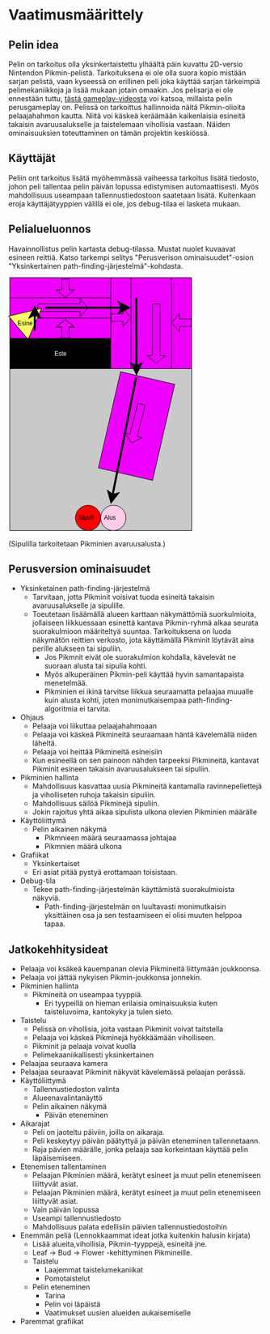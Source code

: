 # Vaatimusmäärittely

## Pelin idea
Pelin on tarkoitus olla yksinkertaistettu ylhäältä päin kuvattu 2D-versio Nintendon Pikmin-pelistä. Tarkoituksena ei ole olla suora kopio mistään sarjan pelistä, vaan kyseessä on erillinen peli joka käyttää sarjan tärkeimpiä pelimekaniikkoja ja lisää mukaan jotain omaakin. Jos pelisarja ei ole ennestään tuttu, [tästä gameplay-videosta](https://www.youtube.com/watch?v=Avjo5OGyS2Q&t=983s) voi katsoa, millaista pelin perusgameplay on. Pelissä on tarkoittus hallinnoida näitä Pikmin-olioita pelaajahahmon kautta. Niitä voi käskeä keräämään kaikenlaisia esineitä takaisin avaruusalukselle ja taistelemaan vihollisia vastaan. Näiden ominaisuuksien toteuttaminen on tämän projektin keskiössä.

## Käyttäjät
Peliin ont tarkoitus lisätä myöhemmässä vaiheessa tarkoitus lisätä tiedosto, johon peli tallentaa pelin päivän lopussa edistymisen automaattisesti. Myös mahdollisuus useampaan tallennustiedostoon saatetaan lisätä. Kuitenkaan eroja käyttäjätyyppien välillä ei ole, jos debug-tilaa ei lasketa mukaan.


## Pelialueluonnos

Havainnollistus pelin kartasta debug-tilassa. Mustat nuolet kuvaavat esineen reittiä. Katso tarkempi selitys "Perusverison ominaisuudet"-osion "Yksinkertainen path-finding-järjestelmä"-kohdasta.

![Pelialueluonnos](https://github.com/JustAGoldeneye/ot-harjoitustyo/blob/master/Documentation/Pikmin_2D_pelialuesuunnitelma.png "Pelialueluonnos")

(Sipulilla tarkoitetaan Pikminien avaruusalusta.)

## Perusversion ominaisuudet

* Yksinketainen path-finding-järjestelmä
  * Tarvitaan, jotta Pikminit voisivat tuoda esineitä takaisin avaruusalukselle ja sipulille.
  * Toeutetaan lisäämällä alueen karttaan näkymättömiä suorkulmioita, jollaiseen liikkuessaan esinettä kantava Pikmin-ryhmä alkaa seurata suorakulmioon määriteltyä suuntaa. Tarkoituksena on luoda näkymätön reittien verkosto, jota käyttämällä Pikminit löytävät aina perille alukseen tai sipuliin.
    * Jos Pikmnit eivät ole suorakulmion kohdalla, kävelevät ne suoraan alusta tai sipulia kohti.
    * Myös alkuperäinen Pikmin-peli käyttää hyvin samantapaista menetelmää.
    * Pikminien ei ikinä tarvitse liikkua seuraamatta pelaajaa muualle kuin alusta kohti, joten monimutkaisempaa path-finding-algoritmia ei tarvita.
* Ohjaus
  * Pelaaja voi liikuttaa pelaajahahmoaan
  * Pelaaja voi käskeä Pikmineitä seuraamaan häntä kävelemällä niiden läheltä.
  * Pelaaja voi heittää Pikmineitä esineisiin
  * Kun esineellä on sen painoon nähden tarpeeksi Pikmineitä, kantavat Pikminit esineen takaisin avaruusalukseen tai sipuliin.
* Pikminien hallinta
  * Mahdollisuus kasvattaa uusia Pikmineitä kantamalla ravinnepellettejä ja viholliseten ruhoja takaisin sipuliin.
   * Mahdollisuus säilöä Pikminejä sipuliin.
  * Jokin rajoitus yhtä aikaa sipulista ulkona olevien Pikminien määrälle
* Käyttöliittymä
  * Pelin aikainen näkymä
    * Pikmnieen määrä seuraamassa johtajaa
    * Pikmnien määrä ulkona
* Grafiikat
  * Yksinkertaiset
  * Eri asiat pitää pystyä erottamaan toisistaan.
* Debug-tila
  * Tekee path-finding-järjestelmän käyttämistä suorakulmioista näkyviä.
    * Path-finding-järjestelmän on luultavasti monimutkaisin yksittäinen osa ja sen testaamiseen ei olisi muuten helppoa tapaa.

## Jatkokehhitysideat
* Pelaaja voi ksäkeä kauempanan olevia Pikmineitä liittymään joukkoonsa.
* Pelaaja voi jättää nykyisen Pikmin-joukkonsa jonnekin.
* Pikminien hallinta
  * Pikmineitä on useampaa tyyppiä.
    * Eri tyypeillä on hieman erilaisia ominaisuuksia kuten taisteluvoima, kantokyky ja tulen sieto.
* Taistelu
  * Pelissä on vihollisia, joita vastaan Pikminit voivat taitstella
  * Pelaaja voi käskeä Pikminejä hyökkäämään viholliseen.
  * Pikminit ja pelaaja voivat kuolla
  * Pelimekaaniikallisesti yksinkertainen
* Pelaajaa seuraava kamera
* Pelaajaa seuraavat Pikminit näkyvät kävelemässä pelaajan perässä.
* Käyttöliittymä
  * Tallennustiedoston valinta
  * Alueenavalintanäyttö
  * Pelin aikainen näkymä
    * Päivän eteneminen
* Aikarajat
  * Peli on jaoteltu päiviin, joilla on aikaraja.
  * Peli keskeytyy päivän päätyttyä ja päivän eteneminen tallennetaann.
  * Raja pävien määrälle, jonka pelaaja saa korkeintaan käyttää pelin läpäisemiseen.
* Etenemisen tallentaminen
  * Pelaajan Pikminien määrä, kerätyt esineet ja muut pelin etenemiseen liiittyvät asiat.
  * Pelaajan Pikminien määrä, kerätyt esineet ja muut pelin etenemiseen liiittyvät asiat.
  * Vain päivän lopussa
  * Useampi tallennustiedosto
  * Mahdollisuus palata edellisiin päivien tallennustiedostoihin
* Enemmän peliä (Lennokkaammat ideat jotka kuitenkin halusin kirjata)
  * Lisää alueita,vihollisia, Pikmin-tyyppejä, esineitä jne.
  * Leaf -> Bud -> Flower -kehittyminen Pikmineille.
  * Taistelu
    * Laajemmat taistelumekaniikat
    * Pomotaistelut 
  * Pelin eteneminen
    * Tarina
    * Pelin voi läpäistä
    * Vaatimukset uusien alueiden aukaisemiselle
* Paremmat grafiikat
